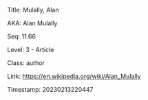 Title:  Mulally, Alan

AKA:    Alan Mulally

Seq:    11.66

Level:  3 - Article

Class:  author

Link:   https://en.wikipedia.org/wiki/Alan_Mulally

Timestamp: 20230213220447
